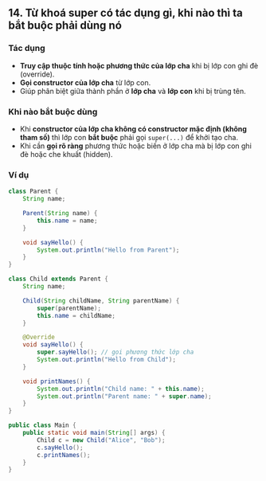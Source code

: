 ## 14. Từ khoá super có tác dụng gì, khi nào thì ta bắt buộc phải dùng nó

### Tác dụng
- **Truy cập thuộc tính hoặc phương thức của lớp cha** khi bị lớp con ghi đè (override).
- **Gọi constructor của lớp cha** từ lớp con.
- Giúp phân biệt giữa thành phần ở **lớp cha** và **lớp con** khi bị trùng tên.

### Khi nào bắt buộc dùng
- Khi **constructor của lớp cha không có constructor mặc định (không tham số)** thì lớp con **bắt buộc** phải gọi `super(...)` để khởi tạo cha.
- Khi cần **gọi rõ ràng** phương thức hoặc biến ở lớp cha mà bị lớp con ghi đè hoặc che khuất (hidden).

### Ví dụ

```java
class Parent {
    String name;

    Parent(String name) {
        this.name = name;
    }

    void sayHello() {
        System.out.println("Hello from Parent");
    }
}

class Child extends Parent {
    String name;

    Child(String childName, String parentName) {
        super(parentName);
        this.name = childName;
    }

    @Override
    void sayHello() {
        super.sayHello(); // gọi phương thức lớp cha
        System.out.println("Hello from Child");
    }

    void printNames() {
        System.out.println("Child name: " + this.name);
        System.out.println("Parent name: " + super.name);
    }
}

public class Main {
    public static void main(String[] args) {
        Child c = new Child("Alice", "Bob");
        c.sayHello();
        c.printNames();
    }
}
```
